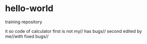 # hello-world
training repository

it so code of calculator
first is not my// has bugs//
second edited by me//with fixed bugs//
